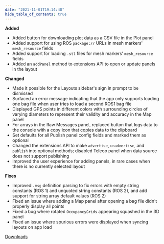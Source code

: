 ```yaml
---
date: "2021-11-01T19:14:48"
hide_table_of_contents: true
---
```

**Added**
- Added button for downloading plot data as a CSV file in the Plot panel
- Added support for using ROS `package://` URLs in mesh markers' `mesh_resource` fields
- Added support for loading `.stl` files for mesh markers' `mesh_resource` fields
- Added an `addPanel` method to extensions API to open or update panels in the layout

**Changed**
- Made it possible for the Layouts sidebar's sign in prompt to be dismissed
- Surfaced an error message indicating that the app only supports loading one bag file when user tries to load a second ROS1 bag file
- Displayed GPS points in different colors with surrounding circles of varying diameters to represent their validity and accuracy in the Map panel
- For arrays in the Raw Messages panel, replaced button that logs data to the console with a copy icon that copies data to the clipboard
- Set defaults for all Publish panel config fields and marked them as optional
- Changed the extensions API to make `advertise`, `unadvertise`, and `publish` into optional methods; disabled Teleop panel when data source does not support publishing
- Improved the user experience for adding panels, in rare cases when there is no currently selected layout

**Fixes**
- Improved `.msg` definition parsing to fix errors with empty string constants (ROS 1) and unquoted string constants (ROS 2), and add support for string array default values (ROS 2)
- Fixed an issue where adding a Map panel after opening a bag file didn't properly display all points 
- Fixed a bug where rotated `OccupancyGrids` appearing squashed in the 3D panel
- Fixed an issue where spurious errors were displayed when syncing layouts on app load

[Downloads](https://github.com/foxglove/studio/releases/tag/v0.21.0)
